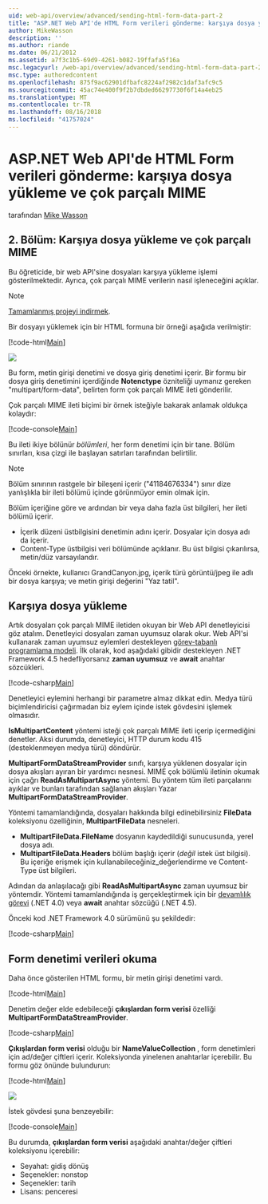 ```yaml
---
uid: web-api/overview/advanced/sending-html-form-data-part-2
title: "ASP.NET Web API'de HTML Form verileri gönderme: karşıya dosya yükleme ve çok parçalı MIME | Microsoft Docs"
author: MikeWasson
description: ''
ms.author: riande
ms.date: 06/21/2012
ms.assetid: a7f3c1b5-69d9-4261-b082-19ffafa5f16a
msc.legacyurl: /web-api/overview/advanced/sending-html-form-data-part-2
msc.type: authoredcontent
ms.openlocfilehash: 875f9ac62901dfbafc8224af2982c1daf3afc9c5
ms.sourcegitcommit: 45ac74e400f9f2b7dbded66297730f6f14a4eb25
ms.translationtype: MT
ms.contentlocale: tr-TR
ms.lasthandoff: 08/16/2018
ms.locfileid: "41757024"
---
```

<a name="sending-html-form-data-in-aspnet-web-api-file-upload-and-multipart-mime"></a>ASP.NET Web API'de HTML Form verileri gönderme: karşıya dosya yükleme ve çok parçalı MIME
====================
tarafından [Mike Wasson](https://github.com/MikeWasson)

## <a name="part-2-file-upload-and-multipart-mime"></a>2. Bölüm: Karşıya dosya yükleme ve çok parçalı MIME

Bu öğreticide, bir web API'sine dosyaları karşıya yükleme işlemi gösterilmektedir. Ayrıca, çok parçalı MIME verilerin nasıl işleneceğini açıklar.

> [!NOTE]
> [Tamamlanmış projeyi indirmek](https://code.msdn.microsoft.com/ASPNET-Web-API-File-Upload-a8c0fb0d).


Bir dosyayı yüklemek için bir HTML formuna bir örneği aşağıda verilmiştir:

[!code-html[Main](sending-html-form-data-part-2/samples/sample1.html)]

![](sending-html-form-data-part-2/_static/image1.png)

Bu form, metin girişi denetimi ve dosya giriş denetimi içerir. Bir formu bir dosya giriş denetimini içerdiğinde **Notenctype** özniteliği uymanız gereken &quot;multipart/form-data&quot;, belirten form çok parçalı MIME ileti gönderilir.

Çok parçalı MIME ileti biçimi bir örnek isteğiyle bakarak anlamak oldukça kolaydır:

[!code-console[Main](sending-html-form-data-part-2/samples/sample2.cmd)]

Bu ileti ikiye bölünür *bölümleri*, her form denetimi için bir tane. Bölüm sınırları, kısa çizgi ile başlayan satırları tarafından belirtilir.

> [!NOTE]
> Bölüm sınırının rastgele bir bileşeni içerir (&quot;41184676334&quot;) sınır dize yanlışlıkla bir ileti bölümü içinde görünmüyor emin olmak için.


Bölüm içeriğine göre ve ardından bir veya daha fazla üst bilgileri, her ileti bölümü içerir.

- İçerik düzeni üstbilgisini denetimin adını içerir. Dosyalar için dosya adı da içerir.
- Content-Type üstbilgisi veri bölümünde açıklanır. Bu üst bilgisi çıkarılırsa, metin/düz varsayılandır.

Önceki örnekte, kullanıcı GrandCanyon.jpg, içerik türü görüntü/jpeg ile adlı bir dosya karşıya; ve metin girişi değerini &quot;Yaz tatil&quot;.

## <a name="file-upload"></a>Karşıya dosya yükleme

Artık dosyaları çok parçalı MIME iletiden okuyan bir Web API denetleyicisi göz atalım. Denetleyici dosyaları zaman uyumsuz olarak okur. Web API'si kullanarak zaman uyumsuz eylemleri destekleyen [görev-tabanlı programlama modeli](https://msdn.microsoft.com/library/dd460693.aspx). İlk olarak, kod aşağıdaki gibidir destekleyen .NET Framework 4.5 hedefliyorsanız **zaman uyumsuz** ve **await** anahtar sözcükleri.

[!code-csharp[Main](sending-html-form-data-part-2/samples/sample3.cs)]

Denetleyici eylemini herhangi bir parametre almaz dikkat edin. Medya türü biçimlendiricisi çağırmadan biz eylem içinde istek gövdesini işlemek olmasıdır.

**IsMultipartContent** yöntemi isteği çok parçalı MIME ileti içerip içermediğini denetler. Aksi durumda, denetleyici, HTTP durum kodu 415 (desteklenmeyen medya türü) döndürür.

**MultipartFormDataStreamProvider** sınıfı, karşıya yüklenen dosyalar için dosya akışları ayıran bir yardımcı nesnesi. MIME çok bölümlü iletinin okumak için çağrı **ReadAsMultipartAsync** yöntemi. Bu yöntem tüm ileti parçalarını ayıklar ve bunları tarafından sağlanan akışları Yazar **MultipartFormDataStreamProvider**.

Yöntemi tamamlandığında, dosyaları hakkında bilgi edinebilirsiniz **FileData** koleksiyonu özelliğinin, **MultipartFileData** nesneleri.

- **MultipartFileData.FileName** dosyanın kaydedildiği sunucusunda, yerel dosya adı.
- **MultipartFileData.Headers** bölüm başlığı içerir (*değil* istek üst bilgisi). Bu içeriğe erişmek için kullanabileceğiniz\_değerlendirme ve Content-Type üst bilgileri.

Adından da anlaşılacağı gibi **ReadAsMultipartAsync** zaman uyumsuz bir yöntemdir. Yöntemi tamamlandığında iş gerçekleştirmek için bir [devamlılık görevi](https://msdn.microsoft.com/library/ee372288.aspx) (.NET 4.0) veya **await** anahtar sözcüğü (.NET 4.5).

Önceki kod .NET Framework 4.0 sürümünü şu şekildedir:

[!code-csharp[Main](sending-html-form-data-part-2/samples/sample4.cs)]

## <a name="reading-form-control-data"></a>Form denetimi verileri okuma

Daha önce gösterilen HTML formu, bir metin girişi denetimi vardı.

[!code-html[Main](sending-html-form-data-part-2/samples/sample5.html)]

Denetim değer elde edebileceği **çıkışlardan form verisi** özelliği **MultipartFormDataStreamProvider**.

[!code-csharp[Main](sending-html-form-data-part-2/samples/sample6.cs?highlight=15)]

**Çıkışlardan form verisi** olduğu bir **NameValueCollection** , form denetimleri için ad/değer çiftleri içerir. Koleksiyonda yinelenen anahtarlar içerebilir. Bu formu göz önünde bulundurun:

[!code-html[Main](sending-html-form-data-part-2/samples/sample7.html)]

![](sending-html-form-data-part-2/_static/image2.png)

İstek gövdesi şuna benzeyebilir:

[!code-console[Main](sending-html-form-data-part-2/samples/sample8.cmd)]

Bu durumda, **çıkışlardan form verisi** aşağıdaki anahtar/değer çiftleri koleksiyonu içerebilir:

- Seyahat: gidiş dönüş
- Seçenekler: nonstop
- Seçenekler: tarih
- Lisans: penceresi
